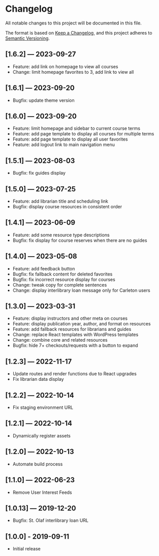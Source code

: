 # Changelog

All notable changes to this project will be documented in this file.

The format is based on [Keep a Changelog](https://keepachangelog.com/en/1.0.0/), and this project adheres to [Semantic Versioning](https://semver.org/spec/v2.0.0.html).

## [1.6.2] — 2023-09-27

- Feature: add link on homepage to view all courses
- Change: limit homepage favorites to 3, add link to view all

## [1.6.1] — 2023-09-20

- Bugfix: update theme version

## [1.6.0] — 2023-09-20

- Feature: limit homepage and sidebar to current course terms
- Feature: add page template to display all courses for multiple terms
- Feature: add page template to display all user favorites
- Feature: add logout link to main navigation menu

## [1.5.1] — 2023-08-03

- Bugfix: fix guides display

## [1.5.0] — 2023-07-25

- Feature: add librarian title and scheduling link
- Bugfix: display course resources in consistent order

## [1.4.1] — 2023-06-09

- Feature: add some resource type descriptions
- Bugfix: fix display for course reserves when there are no guides

## [1.4.0] — 2023-05-08

- Feature: add feedback button
- Bugfix: fix fallback content for deleted favorites
- Bugfix: fix incorrect resource display for courses
- Change: tweak copy for complete sentences
- Change: display interlibrary loan message only for Carleton users

## [1.3.0] — 2023-03-31

- Feature: display instructors and other meta on courses
- Feature: display publication year, author, and format on resources
- Feature: add fallback resources for librarians and guides
- Change: replace React templates with WordPress templates
- Change: combine core and related resources
- Bugfix: hide 7+ checkouts/requests with a button to expand

## [1.2.3] — 2022-11-17

- Update routes and render functions due to React upgrades
- Fix librarian data display

## [1.2.2] — 2022-10-14

- Fix staging environment URL

## [1.2.1] — 2022-10-14

- Dynamically register assets

## [1.2.0] — 2022-10-13

- Automate build process

## [1.1.0] — 2022-06-23

- Remove User Interest Feeds

## [1.0.13] — 2019-12-20

- Bugfix: St. Olaf interlibrary loan URL

## [1.0.0] - 2019-09-11

- Initial release
